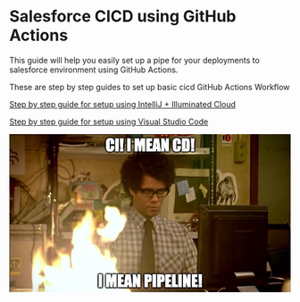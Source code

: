 # Salesforce CICD using GitHub Actions
This guide will help you easily set up a pipe for your deployments to salesforce environment using GitHub Actions.

These are step by step guides to set up basic cicd GitHub Actions Workflow

[Step by step guide for setup using IntelliJ + Illuminated Cloud](guides/Salesforce-gha-IntelliJ.md)

[Step by step guide for setup using Visual Studio Code](guides/Salesforce-gha-VSC.md)

<p align="center">
  <img src="https://github.com/simasR/salesforce-gha/blob/main/images/itCrowdMeme.jpeg" />
</p>
